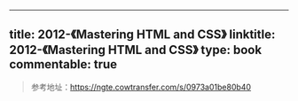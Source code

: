 
---
title: 2012-《Mastering HTML and CSS》
linktitle: 2012-《Mastering HTML and CSS》
type: book
commentable: true
---

> 参考地址：https://ngte.cowtransfer.com/s/0973a01be80b40

    